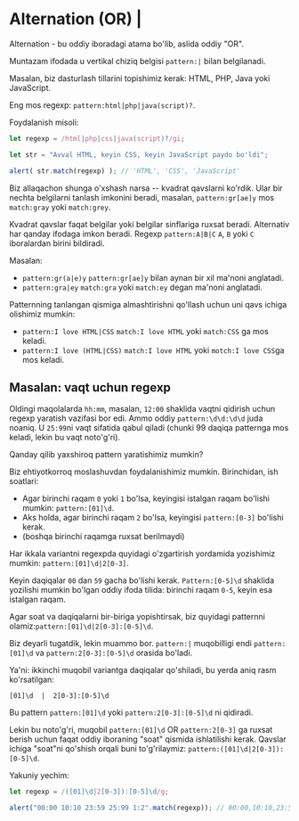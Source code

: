 # Alternation (OR) |

Alternation - bu oddiy iboradagi atama bo'lib, aslida oddiy "OR".

Muntazam ifodada u vertikal chiziq belgisi `pattern:|` bilan belgilanadi.

Masalan, biz dasturlash tillarini topishimiz kerak: HTML, PHP, Java yoki JavaScript.

Eng mos regexp: `pattern:html|php|java(script)?`.

Foydalanish misoli:

```js run
let regexp = /html|php|css|java(script)?/gi;

let str = "Avval HTML, keyin CSS, keyin JavaScript paydo bo'ldi";

alert( str.match(regexp) ); // 'HTML', 'CSS', 'JavaScript'
```

Biz allaqachon shunga o'xshash narsa -- kvadrat qavslarni ko'rdik. Ular bir nechta belgilarni tanlash imkonini beradi, masalan, `pattern:gr[ae]y` mos `match:gray` yoki `match:grey`.

Kvadrat qavslar faqat belgilar yoki belgilar sinflariga ruxsat beradi. Alternativ har qanday ifodaga imkon beradi. Regexp `pattern:A|B|C` `A`, `B` yoki `C` iboralardan birini bildiradi.

Masalan:

- `pattern:gr(a|e)y` `pattern:gr[ae]y` bilan aynan bir xil ma'noni anglatadi.
- `pattern:gra|ey` `match:gra` yoki `match:ey` degan ma'noni anglatadi.

Patternning tanlangan qismiga almashtirishni qo'llash uchun uni qavs ichiga olishimiz mumkin:
- `pattern:I love HTML|CSS` `match:I love HTML` yoki `match:CSS` ga mos keladi.
- `pattern:I love (HTML|CSS)` `match:I love HTML` yoki `motch:I love CSS`ga mos keladi.

## Masalan: vaqt uchun regexp

Oldingi maqolalarda `hh:mm`, masalan, `12:00` shaklida vaqtni qidirish uchun regexp yaratish vazifasi bor edi. Ammo oddiy `pattern:\d\d:\d\d` juda noaniq. U `25:99`ni vaqt sifatida qabul qiladi (chunki 99 daqiqa patternga mos keladi, lekin bu vaqt noto'g'ri).

Qanday qilib yaxshiroq pattern yaratishimiz mumkin?

Biz ehtiyotkorroq moslashuvdan foydalanishimiz mumkin. Birinchidan, ish soatlari:

- Agar birinchi raqam `0` yoki `1` bo'lsa, keyingisi istalgan raqam bo'lishi mumkin: `pattern:[01]\d`.
- Aks holda, agar birinchi raqam `2` bo'lsa, keyingisi `pattern:[0-3]` bo'lishi kerak.
- (boshqa birinchi raqamga ruxsat berilmaydi)

Har ikkala variantni regexpda quyidagi o'zgartirish yordamida yozishimiz mumkin: `pattern:[01]\d|2[0-3]`.

Keyin daqiqalar `00` dan `59` gacha bo'lishi kerak. `Pattern:[0-5]\d` shaklida yozilishi mumkin bo'lgan oddiy ifoda tilida: birinchi raqam `0-5`, keyin esa istalgan raqam.

Agar soat va daqiqalarni bir-biriga yopishtirsak, biz quyidagi patternni olamiz:`pattern:[01]\d|2[0-3]:[0-5]\d`.

Biz deyarli tugatdik, lekin muammo bor. `pattern:|` muqobilligi endi `pattern:[01]\d` va `pattern:2[0-3]:[0-5]\d` orasida bo'ladi.

Ya'ni: ikkinchi muqobil variantga daqiqalar qo'shiladi, bu yerda aniq rasm ko'rsatilgan:

```
[01]\d  |  2[0-3]:[0-5]\d
```

Bu pattern `pattern:[01]\d` yoki `pattern:2[0-3]:[0-5]\d` ni qidiradi.

Lekin bu noto'g'ri, muqobil `pattern:[01]\d` OR `pattern:2[0-3]` ga ruxsat berish uchun faqat oddiy iboraning "soat" qismida ishlatilishi kerak. Qavslar ichiga "soat"ni qo'shish orqali buni to'g'rilaymiz: `pattern:([01]\d|2[0-3]):[0-5]\d`.

Yakuniy yechim:

```js run
let regexp = /([01]\d|2[0-3]):[0-5]\d/g;

alert("00:00 10:10 23:59 25:99 1:2".match(regexp)); // 00:00,10:10,23:59
```

